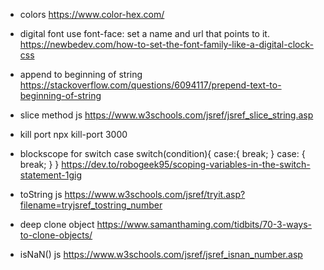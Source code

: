 - colors
https://www.color-hex.com/

- digital font
use font-face: set a name and url that points to it.
https://newbedev.com/how-to-set-the-font-family-like-a-digital-clock-css

- append to beginning of string
https://stackoverflow.com/questions/6094117/prepend-text-to-beginning-of-string

- slice method js
https://www.w3schools.com/jsref/jsref_slice_string.asp

- kill port
npx kill-port 3000

- blockscope for switch case
switch(condition){
    case:{
        break;
    }
    case: {
        break;
    }
}
https://dev.to/robogeek95/scoping-variables-in-the-switch-statement-1gig

- toString js
https://www.w3schools.com/jsref/tryit.asp?filename=tryjsref_tostring_number

- deep clone object
https://www.samanthaming.com/tidbits/70-3-ways-to-clone-objects/

- isNaN() js
https://www.w3schools.com/jsref/jsref_isnan_number.asp